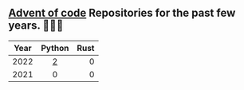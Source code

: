 ## [Advent of code](https://adventofcode.com/) Repositories for the past few years. 🎄🎄🎄

| Year         | Python | Rust |
|--------------|:-----:|-----------:|
| 2022 |  [2]( ./2022/python/) |        0 |
| 2021      |  0 |          0 |


